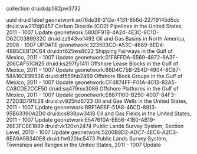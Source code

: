 collection
druid:dp582pw3732

uuid	druid	label
geonetwork:ad78de38-212e-4131-856d-22719145d5dc	druid:ww217dj0457	Carbon Dioxide (CO2) Pipelines in the United States, 2011 - 1007 Update
geonetwork:580DF91B-4A24-4E3C-9C1D-D62C0389932C	druid:zz943vx1492	Oil and Gas Basins in North America, 2008 - 1007 UPDATE
geonetwork:323503CD-A53C-4689-8ED4-48B5CEB1DC64	druid:rt625ws6022	Shipping Fairways in the Gulf of Mexico, 2011 - 1007 Update
geonetwork:01F8FFDA-6569-4872-8A3F-206CAF51C825	druid:ks297fy1411	Offshore Lease Blocks in the Gulf of Mexico, 2011 - 1007 Update
geonetwork:66D4C75B-2E4D-4904-8CB7-58A16CE99536	druid:df559hb2469	Offshore Block Groups in the Gulf of Mexico, 2011 - 1007 Update
geonetwork:CF4874FF-F01A-4013-82A5-CA8CDE2CCF50	druid:sq479mx3086	Offshore Platforms in the Gulf of Mexico, 2011 - 1007 Update
geonetwork:E8871100-B250-4007-84F3-272D3D791E28	druid:zv925hd6723	Oil and Gas Wells in the United States, 2011 - 1007 Update
geonetwork:BBF1AEBF-51A8-46CD-8913-95B63390A2D0	druid:cs838pw3418	Oil and Gas Fields in the United States, 2011 - 1007 Update
geonetwork:E547610A-EB56-41B0-AB19-26E3FC8E1889	druid:vk120xn2474	Public Lands Survey System, Section Level, 2010 - 1007 Update
geonetwork:5200B8D2-ADC7-4EC6-A2C3-6EA6A5B340E8	druid:fw920bc5473	Public Lands Survey System, Townships and Ranges in the United States, 2011 - 1007 Update


